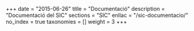+++
date        = "2015-06-26"
title       = "Documentaci&oacute;"
description = "Documentaci&oacute; del SIC"
sections    = "SIC"
enllac		= "/sic-documentacio/"
no_index 	= true
taxonomies  = []
weight 		= 3
+++

